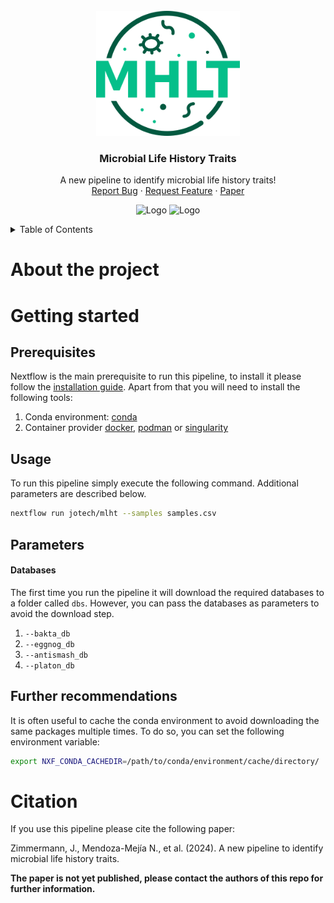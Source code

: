 
<br />
<div align="center">
  <a href="https://github.com/jotech/mlht">
    <img src="assets/bitmap.png" alt="Logo" height="200">
  </a>

  <h3 align="center">Microbial Life History Traits</h3>

  <p align="center">
    A new pipeline to identify microbial life history traits!
    <br />
    <a href="https://github.com/jotech/mlht/issues">Report Bug</a>
    ·
    <a href="https://github.com/jotech/mlht/issues">Request Feature</a>
    ·
    <a href="https://github.com/jotech/mlht">Paper</a>
  </p>
  <p>
    <img src="https://upload.wikimedia.org/wikipedia/commons/thumb/f/f6/Logo_Kiel_University.svg/1200px-Logo_Kiel_University.svg.png" alt="Logo" height="50">
    <img src="https://intake.ikmb.uni-kiel.de/static/images/ikmb_logo.png" alt="Logo" height="50">
  </p>
</div>


<!-- TABLE OF CONTENTS -->
<details>
  <summary>Table of Contents</summary>
  <ol>
    <li>
      <a href="#about-the-project">About The Project</a>
    </li>
    <li>
      <a href="#getting-started">Getting Started</a>
      <ul>
        <li><a href="#prerequisites">Prerequisites</a></li>
        <li><a href="#usage">Usage</a></li>
        <li><a href="#parameters">Parameters</a></li>
        <li><a href="#further-recommendations">Further recomendations</a></li>
      </ul>
    </li>
    <li><a href="#citation">Citation</a></li>
  </ol>
</details>

# About the project
# Getting started
## Prerequisites
Nextflow is the main prerequisite to run this pipeline, to install it please follow the [installation guide](https://www.nextflow.io/docs/latest/getstarted.html). Apart from that you will need to install the following tools:
 1. Conda environment: [conda](https://docs.conda.io/en/latest/miniconda.html)
 2. Container provider [docker](https://docs.docker.com/get-docker/), [podman](https://podman.io/getting-started/installation) or [singularity](https://sylabs.io/guides/3.0/user-guide/installation.html)

## Usage
To run this pipeline simply execute the following command. Additional parameters are described below.
   ```sh
   nextflow run jotech/mlht --samples samples.csv
   ```

## Parameters
#### Databases
The first time you run the pipeline it will download the required databases to a folder called `dbs`. However, you can pass the databases as parameters to avoid the download step.
 1. `--bakta_db`
 2. `--eggnog_db`
 3. `--antismash_db`
 4. `--platon_db`

## Further recommendations
It is often useful to cache the conda environment to avoid downloading the same packages multiple times. To do so, you can set the following environment variable:
```sh
export NXF_CONDA_CACHEDIR=/path/to/conda/environment/cache/directory/
```

# Citation
If you use this pipeline please cite the following paper:

Zimmermann, J., Mendoza-Mejía N., et al. (2024). A new pipeline to identify microbial life history traits.

**The paper is not yet published, please contact the authors of this repo for further information.**